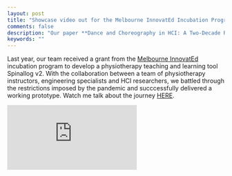 ```yaml
---
layout: post
title: "Showcase video out for the Melbourne InnovatEd Incubation Program"
comments: false
description: "Our paper **Dance and Choreography in HCI: A Two-Decade Retrospective** has won an Honourable Mention Award at CHI 2021!"
keywords: ""
---
```


Last year, our team received a grant from the <a href="https://www.unimelb.edu.au/mec/melbourne-innovated">Melbourne InnovatEd</a> incubation program to develop a physiotherapy teaching and learning tool Spinallog v2. With the collaboration between a team of physiotherapy instructors, engineering specialists and HCI researchers, we battled through the restrictions imposed by the pandemic and succcessfully delivered a working prototype. Watch me talk about the journey <a href="https://www.unimelb.edu.au/mec/melbourne-innovated/innovated-showcase">HERE</a>.

<div class="video-container"><iframe src="https://vimeo.com/556975121" frameborder="0" allowfullscreen></iframe></div>